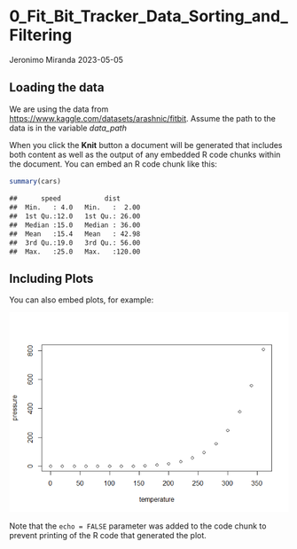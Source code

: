 0_Fit_Bit_Tracker_Data_Sorting_and_Filtering
================
Jeronimo Miranda
2023-05-05

## Loading the data

We are using the data from
<https://www.kaggle.com/datasets/arashnic/fitbit>. Assume the path to
the data is in the variable *data_path*

When you click the **Knit** button a document will be generated that
includes both content as well as the output of any embedded R code
chunks within the document. You can embed an R code chunk like this:

``` r
summary(cars)
```

    ##      speed           dist       
    ##  Min.   : 4.0   Min.   :  2.00  
    ##  1st Qu.:12.0   1st Qu.: 26.00  
    ##  Median :15.0   Median : 36.00  
    ##  Mean   :15.4   Mean   : 42.98  
    ##  3rd Qu.:19.0   3rd Qu.: 56.00  
    ##  Max.   :25.0   Max.   :120.00

## Including Plots

You can also embed plots, for example:

![](0_Fit_Bit_Tracker_Data_Sorting_and_Filtering_files/figure-gfm/pressure-1.png)<!-- -->

Note that the `echo = FALSE` parameter was added to the code chunk to
prevent printing of the R code that generated the plot.
